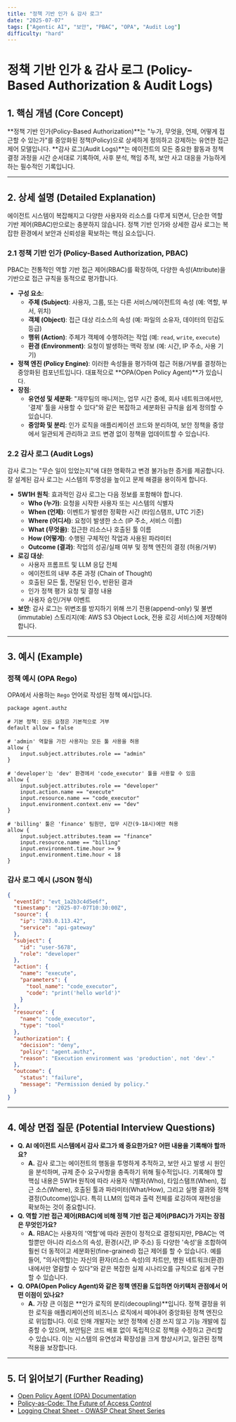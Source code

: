 ```yaml
---
title: "정책 기반 인가 & 감사 로그"
date: "2025-07-07"
tags: ["Agentic AI", "보안", "PBAC", "OPA", "Audit Log"]
difficulty: "hard"
---
```


# 정책 기반 인가 & 감사 로그 (Policy-Based Authorization & Audit Logs)

## 1. 핵심 개념 (Core Concept)

**정책 기반 인가(Policy-Based Authorization)**는 "누가, 무엇을, 언제, 어떻게 접근할 수 있는가"를 중앙화된 정책(Policy)으로 상세하게 정의하고 강제하는 유연한 접근 제어 모델입니다. **감사 로그(Audit Logs)**는 에이전트의 모든 중요한 활동과 정책 결정 과정을 시간 순서대로 기록하여, 사후 분석, 책임 추적, 보안 사고 대응을 가능하게 하는 필수적인 기록입니다.

---

## 2. 상세 설명 (Detailed Explanation)

에이전트 시스템이 복잡해지고 다양한 사용자와 리소스를 다루게 되면서, 단순한 역할 기반 제어(RBAC)만으로는 충분하지 않습니다. 정책 기반 인가와 상세한 감사 로그는 복잡한 환경에서 보안과 신뢰성을 확보하는 핵심 요소입니다.

### 2.1 정책 기반 인가 (Policy-Based Authorization, PBAC)

PBAC는 전통적인 역할 기반 접근 제어(RBAC)를 확장하여, 다양한 속성(Attribute)을 기반으로 접근 규칙을 동적으로 평가합니다.

*   **구성 요소**:
    *   **주체 (Subject)**: 사용자, 그룹, 또는 다른 서비스/에이전트의 속성 (예: 역할, 부서, 위치)
    *   **객체 (Object)**: 접근 대상 리소스의 속성 (예: 파일의 소유자, 데이터의 민감도 등급)
    *   **행위 (Action)**: 주체가 객체에 수행하려는 작업 (예: `read`, `write`, `execute`)
    *   **환경 (Environment)**: 요청이 발생하는 맥락 정보 (예: 시간, IP 주소, 사용 기기)
*   **정책 엔진 (Policy Engine)**: 이러한 속성들을 평가하여 접근 허용/거부를 결정하는 중앙화된 컴포넌트입니다. 대표적으로 **OPA(Open Policy Agent)**가 있습니다.
*   **장점**:
    *   **유연성 및 세분화**: "재무팀의 매니저는, 업무 시간 중에, 회사 네트워크에서만, '결제' 툴을 사용할 수 있다"와 같은 복잡하고 세분화된 규칙을 쉽게 정의할 수 있습니다.
    *   **중앙화 및 분리**: 인가 로직을 애플리케이션 코드와 분리하여, 보안 정책을 중앙에서 일관되게 관리하고 코드 변경 없이 정책을 업데이트할 수 있습니다.

### 2.2 감사 로그 (Audit Logs)

감사 로그는 "무슨 일이 있었는지"에 대한 명확하고 변경 불가능한 증거를 제공합니다. 잘 설계된 감사 로그는 시스템의 투명성을 높이고 문제 해결을 용이하게 합니다.

*   **5W1H 원칙**: 효과적인 감사 로그는 다음 정보를 포함해야 합니다.
    *   **Who (누가)**: 요청을 시작한 사용자 또는 시스템의 식별자
    *   **When (언제)**: 이벤트가 발생한 정확한 시간 (타임스탬프, UTC 기준)
    *   **Where (어디서)**: 요청이 발생한 소스 (IP 주소, 서비스 이름)
    *   **What (무엇을)**: 접근한 리소스나 호출된 툴 이름
    *   **How (어떻게)**: 수행된 구체적인 작업과 사용된 파라미터
    *   **Outcome (결과)**: 작업의 성공/실패 여부 및 정책 엔진의 결정 (허용/거부)
*   **로깅 대상**:
    *   사용자 프롬프트 및 LLM 응답 전체
    *   에이전트의 내부 추론 과정 (Chain of Thought)
    *   호출된 모든 툴, 전달된 인수, 반환된 결과
    *   인가 정책 평가 요청 및 결정 내용
    *   사용자 승인/거부 이벤트
*   **보안**: 감사 로그는 위변조를 방지하기 위해 쓰기 전용(append-only) 및 불변(immutable) 스토리지(예: AWS S3 Object Lock, 전용 로깅 서비스)에 저장해야 합니다.

---

## 3. 예시 (Example)

### 정책 예시 (OPA Rego)

OPA에서 사용하는 `Rego` 언어로 작성된 정책 예시입니다.

```rego
package agent.authz

# 기본 정책: 모든 요청은 기본적으로 거부
default allow = false

# 'admin' 역할을 가진 사용자는 모든 툴 사용을 허용
allow {
    input.subject.attributes.role == "admin"
}

# 'developer'는 'dev' 환경에서 'code_executor' 툴을 사용할 수 있음
allow {
    input.subject.attributes.role == "developer"
    input.action.name == "execute"
    input.resource.name == "code_executor"
    input.environment.context.env == "dev"
}

# 'billing' 툴은 'finance' 팀원만, 업무 시간(9-18시)에만 허용
allow {
    input.subject.attributes.team == "finance"
    input.resource.name == "billing"
    input.environment.time.hour >= 9
    input.environment.time.hour < 18
}
```

### 감사 로그 예시 (JSON 형식)

```json
{
  "eventId": "evt_1a2b3c4d5e6f",
  "timestamp": "2025-07-07T10:30:00Z",
  "source": {
    "ip": "203.0.113.42",
    "service": "api-gateway"
  },
  "subject": {
    "id": "user-5678",
    "role": "developer"
  },
  "action": {
    "name": "execute",
    "parameters": {
      "tool_name": "code_executor",
      "code": "print('hello world')"
    }
  },
  "resource": {
    "name": "code_executor",
    "type": "tool"
  },
  "authorization": {
    "decision": "deny",
    "policy": "agent.authz",
    "reason": "Execution environment was 'production', not 'dev'."
  },
  "outcome": {
    "status": "failure",
    "message": "Permission denied by policy."
  }
}
```

---

## 4. 예상 면접 질문 (Potential Interview Questions)

*   **Q. AI 에이전트 시스템에서 감사 로그가 왜 중요한가요? 어떤 내용을 기록해야 할까요?**
    *   **A.** 감사 로그는 에이전트의 행동을 투명하게 추적하고, 보안 사고 발생 시 원인을 분석하며, 규제 준수 요구사항을 충족하기 위해 필수적입니다. 기록해야 할 핵심 내용은 5W1H 원칙에 따라 사용자 식별자(Who), 타임스탬프(When), 접근 소스(Where), 호출된 툴과 파라미터(What/How), 그리고 실행 결과와 정책 결정(Outcome)입니다. 특히 LLM의 입력과 출력 전체를 로깅하여 재현성을 확보하는 것이 중요합니다.
*   **Q. 역할 기반 접근 제어(RBAC)에 비해 정책 기반 접근 제어(PBAC)가 가지는 장점은 무엇인가요?**
    *   **A.** RBAC는 사용자의 '역할'에 따라 권한이 정적으로 결정되지만, PBAC는 역할뿐만 아니라 리소스의 속성, 환경(시간, IP 주소) 등 다양한 '속성'을 조합하여 훨씬 더 동적이고 세분화된(fine-grained) 접근 제어를 할 수 있습니다. 예를 들어, "의사(역할)는 자신의 환자(리소스 속성)의 차트만, 병원 네트워크(환경) 내에서만 열람할 수 있다"와 같은 복잡한 실제 시나리오를 규칙으로 쉽게 구현할 수 있습니다.
*   **Q. OPA(Open Policy Agent)와 같은 정책 엔진을 도입하면 아키텍처 관점에서 어떤 이점이 있나요?**
    *   **A.** 가장 큰 이점은 **인가 로직의 분리(decoupling)**입니다. 정책 결정을 위한 로직을 애플리케이션의 비즈니스 로직에서 떼어내어 중앙화된 정책 엔진으로 위임합니다. 이로 인해 개발자는 보안 정책에 신경 쓰지 않고 기능 개발에 집중할 수 있으며, 보안팀은 코드 배포 없이 독립적으로 정책을 수정하고 관리할 수 있습니다. 이는 시스템의 유연성과 확장성을 크게 향상시키고, 일관된 정책 적용을 보장합니다.

---

## 5. 더 읽어보기 (Further Reading)

*   [Open Policy Agent (OPA) Documentation](https://www.openpolicyagent.org/docs/latest/)
*   [Policy-as-Code: The Future of Access Control](https://www.pomerium.com/blog/2022/03/policy-as-code)
*   [Logging Cheat Sheet - OWASP Cheat Sheet Series](https://cheatsheetseries.owasp.org/cheatsheets/Logging_Cheat_Sheet.html)